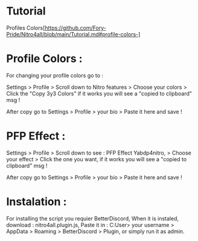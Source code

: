  # Tutorial
Profiles Colors[https://github.com/Fory-Pride/Nitro4all/blob/main/Tutorial.md#profile-colors-]
# Profile Colors : 

For changing your profile colors go to :

Settings > Profile > Scroll down to Nitro features > Choose your colors > Click the "Copy 3y3 Colors" if it works you will see a "copied to clipboard" msg ! 

After copy go to Settings > Profile > your bio > Paste it here and save !

# PFP Effect :

Settings > Profile > Scroll down to see : PFP Effect Yabdp4nitro, > Choose your effect > Click the one you want, if it works you will see a "copied to clipboard" msg !

After copy go to Settings > Profile > your bio > Paste it here and save !

# Instalation :
For installing the script you requier BetterDiscord, 
When it is instaled, download : nitro4all.plugin.js, 
Paste it in : 
C:User> your username > AppData > Roaming > BetterDiscord > Plugin, or simply run it as admin.



